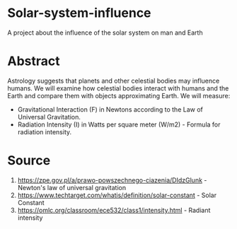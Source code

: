 # Solar-system-influence
A project about the influence of the solar system on man and Earth
# Abstract

Astrology suggests that planets and other celestial bodies may influence humans. We will examine how celestial bodies interact with humans and the Earth and compare them with objects approximating Earth. We will measure:

- Gravitational Interaction (F) in Newtons according to the Law of Universal Gravitation.
- Radiation Intensity (I) in Watts per square meter (W/m2) - Formula for radiation intensity.


# Source
1. https://zpe.gov.pl/a/prawo-powszechnego-ciazenia/DIdzGlunk - Newton's law of universal gravitation
2. https://www.techtarget.com/whatis/definition/solar-constant - Solar Constant
3. https://omlc.org/classroom/ece532/class1/intensity.html - Radiant intensity
